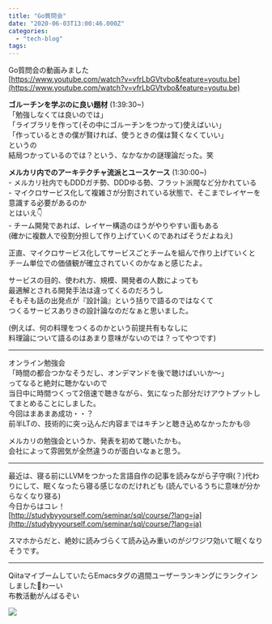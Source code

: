```yaml
---
title: "Go質問会"
date: "2020-06-03T13:00:46.000Z"
categories: 
  - "tech-blog"
tags: 
---
```


Go質問会の動画みました  
[https://www.youtube.com/watch?v=vfrLbGVtvbo&feature=youtu.be](https://www.youtube.com/watch?v=vfrLbGVtvbo&feature=youtu.be)

**ゴルーチンを学ぶのに良い題材** (1:39:30~)  
「勉強しなくては良いのでは」  
「ライブラリを作って(その中にゴルーチンをつかって)使えばいい」  
「作っているときの僕が賢ければ、使うときの僕は賢くなくていい」  
というの  
結局つかっているのでは？という、なかなかの謎理論だった。笑

**メルカリ内でのアーキテクチャ流派とユースケース** (1:30:00~)  
\- メルカリ社内でもDDDガチ勢、DDDゆる勢、フラット派閥など分かれている  
\- マイクロサービス化して複雑さが分割されている状態で、そこまでレイヤーを意識する必要があるのか  
とはいえ👇  
\- チーム開発であれば、レイヤー構造のほうがやりやすい面もある  
(確かに複数人で役割分担して作り上げていくのであればそうだよねえ)

正直、マイクロサービス化してサービスごとチームを組んで作り上げていくと  
チーム単位での価値観が確立されていくのかなぁと感じたよ。

サービスの目的、使われ方、規模、開発者の人数によっても  
最適解とされる開発手法は違ってくるのだろうし  
そもそも話の出発点が『設計論』という括りで語るのではなくて  
つくるサービスありきの設計論なのだなぁと思いました。

(例えば、何の料理をつくるのかという前提共有もなしに  
料理論について語るのはあまり意味がないのでは？ってやつです)

* * *

オンライン勉強会  
「時間の都合つかなそうだし、オンデマンドを後で聴けばいいか〜」  
ってなると絶対に聴かないので  
当日中に時間つくって2倍速で聴きながら、気になった部分だけアウトプットしてまとめることにしました。  
今回はまあまあ成功・・？  
前半LTの、技術的に突っ込んだ内容まではキチンと聴き込めなかったかも😢

メルカリの勉強会というか、発表を初めて聴いたかも。  
会社によって雰囲気が全然違うのが面白いなぁと思う。

* * *

最近は、寝る前にLLVMをつかった言語自作の記事を読みながら子守唄(？)代わりにして、眠くなったら寝る感じなのだけれども (読んでいるうちに意味が分からなくなり寝る)  
今日からはコレ！  
[http://studybyyourself.com/seminar/sql/course/?lang=ja](http://studybyyourself.com/seminar/sql/course/?lang=ja)

スマホからだと、絶妙に読みづらくて読み込み重いのがジワジワ効いて眠くなりそうです。

* * *

QiitaマイブームしていたらEmacsタグの週間ユーザーランキングにランクインしました🙌わーい  
布教活動がんばるぞい

![](images/スクリーンショット-2020-06-03-13.38.39.png)
